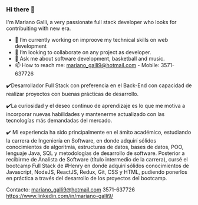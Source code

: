 ### Hi there 👋

I'm Mariano Galli, a very passionate full stack developer who looks for contribuiting with new era.

- 🔭 I’m currently working on improove my technical skills on web development 
- 👯 I’m looking to collaborate on any project as developer.
- 💬 Ask me about software development, basketball and music.
- 📫 How to reach me: mariano_galli9@hotmail.com - Mobile: 3571-637726



✔️Desarrollador Full Stack con preferencia en el Back-End con capacidad de realizar proyectos con buenas prácticas de desarrollo.

✔️La curiosidad y el deseo continuo de aprendizaje es lo que me motiva a incorporar nuevas habilidades y mantenerme actualizado con las tecnologías más demandadas del mercado.

✔️ Mi experiencia ha sido principalmente en el ámito académico, estudiando la carrera de Ingeniería en Software, en donde adquirí sólidos conocimientos de algoritmia, estructuras de datos, bases de datos, POO, lenguaje Java, SQL y metodologías de desarrollo de software.
Posterior a recibirme de Analista de Software (título intermedio de la carrera), cursé el bootcamp Full Stack de #Henry en donde adquirí sólidos conocimientos de Javascript, NodeJS, ReactJS, Redux, Git, CSS y HTML, pudiendo ponerlos en práctica a través del desarrollo de los proyectos del bootcamp.



Contacto:
mariano_galli9@hotmail.com
3571-637726
https://www.linkedin.com/in/mariano-galli9/

